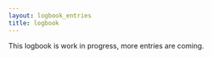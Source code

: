```yaml
---
layout: logbook_entries
title: logbook
---
```


This logbook is work in progress, more entries are coming.

